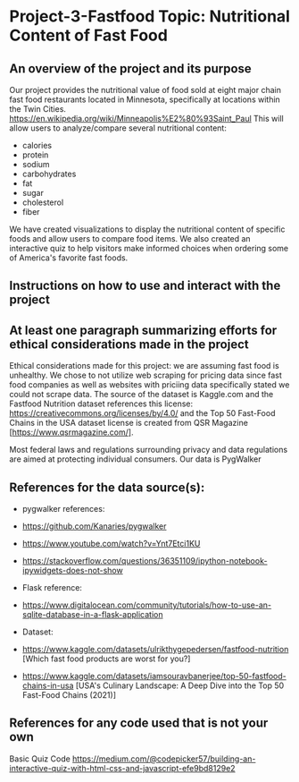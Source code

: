 # Project-3-Fastfood Topic: Nutritional Content of Fast Food

## An overview of the project and its purpose
Our project provides the nutritional value of food sold at eight major chain fast food restaurants located in Minnesota, specifically at locations within the Twin Cities.  https://en.wikipedia.org/wiki/Minneapolis%E2%80%93Saint_Paul This will allow users to analyze/compare several nutritional content:
* calories
* protein
* sodium
* carbohydrates
* fat
* sugar
* cholesterol
* fiber 

We have created visualizations to display the nutritional content of specific foods and allow users to compare food items. We also created an interactive quiz to help visitors make informed choices when ordering some of America's favorite fast foods.
  
## Instructions on how to use and interact with the project

## At least one paragraph summarizing efforts for ethical considerations made in the project
Ethical considerations made for this project: we are assuming fast food is unhealthy. We chose to not utilize web scraping for pricing data since fast food companies as well as websites with priciing data specifically stated we could not scrape data. The source of the dataset is Kaggle.com and the Fastfood Nutrition dataset references this license: https://creativecommons.org/licenses/by/4.0/ and the Top 50 Fast-Food Chains in the USA dataset license is created from QSR Magazine [https://www.qsrmagazine.com/]. 

Most federal laws and regulations surrounding privacy and data regulations are aimed at protecting individual consumers. Our data is PygWalker

## References for the data source(s):
* pygwalker references:

* https://github.com/Kanaries/pygwalker
* https://www.youtube.com/watch?v=Ynt7Etci1KU
* https://stackoverflow.com/questions/36351109/ipython-notebook-ipywidgets-does-not-show

* Flask reference:
*  https://www.digitalocean.com/community/tutorials/how-to-use-an-sqlite-database-in-a-flask-application

* Dataset:
*  https://www.kaggle.com/datasets/ulrikthygepedersen/fastfood-nutrition [Which fast food products are worst for you?]
*  https://www.kaggle.com/datasets/iamsouravbanerjee/top-50-fastfood-chains-in-usa [USA's Culinary Landscape: A Deep Dive into the Top 50 Fast-Food Chains (2021)]

## References for any code used that is not your own
Basic Quiz Code
https://medium.com/@codepicker57/building-an-interactive-quiz-with-html-css-and-javascript-efe9bd8129e2
